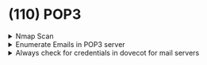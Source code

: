 # (110) POP3

<details>

<summary>Nmap Scan</summary>

```bash
nmap --script "pop3-capabilities or pop3-ntlm-info" -sV -port <PORT> <IP>
```

* May return some "**sensitive**" data (Windows versions).

</details>

<details>

<summary>Enumerate Emails in POP3 server</summary>

* POP provides end users the ability to fetch and receive email

```bash
telnet 10.11.1.72 110
```

```
USER ryuu
```

```
PASS password
```

```
LIST
```

```
RETR 1
```

```
RETR 2
```

</details>

<details>

<summary>Always check for credentials in dovecot for mail servers</summary>

Check the file:

```bash
/etc/dovecot/dovecot-users
```

</details>
